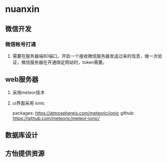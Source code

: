 # nuanxin

## 微信开发
### 微信帐号打通
1. 需要在服务器端80端口，开启一个接收微信服务器发送过来的信息，做一次验证，微信服务器在开通绑定网站时，token需要。
## web服务器

1. 采用meteor技术

2. ui界面采用 ionic

    packages: https://atmospherejs.com/meteoric/ionic
    github: https://github.com/meteoric/meteor-ionic/

## 数据库设计

## 方怡提供资源

